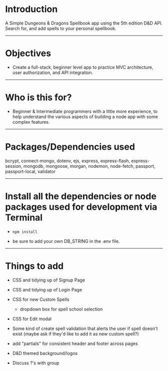 # Introduction

A Simple Dungeons & Dragons Spellbook app using the 5th edition D&D API. Search for, and add spells to your personal spellbook.

---

# Objectives

 - Create a full-stack, beginner level app to practice MVC architecture, user authorization, and API integration.

---

# Who is this for? 

- Beginner & Intermediate programmers with a little more experience, to help understand the various aspects of building a node app with some complex features.

---

# Packages/Dependencies used 

bcrypt, connect-mongo, dotenv, ejs, express, express-flash, express-session, mongodb, mongoose, morgan, nodemon, node-fetch, passport, passport-local, validator

---

# Install all the dependencies or node packages used for development via Terminal

- `npm install`

- be sure to add your own DB_STRING in the .env file. 

---

# Things to add 
- CSS and tidying up of Signup Page
- CSS and tidying up of Login Page
- CSS for new Custom Spells
  - dropdown box for spell school selection
- CSS for Edit modal
- Some kind of create spell validation that alerts the user if spell doesn't exist (maybe ask if they'd like to add it as new custom spell?)
- add "partials" for consistent header and footer across pages
- D&D themed background/logos

- Discuss ?'s with group

